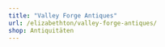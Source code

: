 ```yaml
---
title: "Valley Forge Antiques"
url: /elizabethton/valley-forge-antiques/
shop: Antiquitäten
---
```

